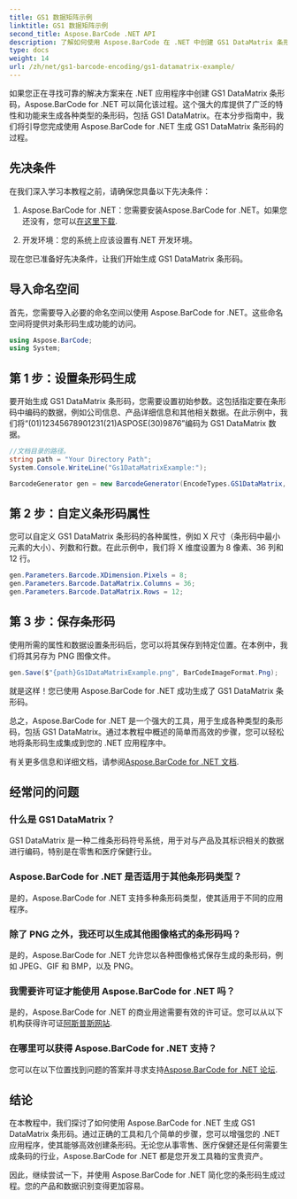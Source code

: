 ```yaml
---
title: GS1 数据矩阵示例
linktitle: GS1 数据矩阵示例
second_title: Aspose.BarCode .NET API
description: 了解如何使用 Aspose.BarCode 在 .NET 中创建 GS1 DataMatrix 条形码。只需几个步骤即可轻松高效地生成条形码。
type: docs
weight: 14
url: /zh/net/gs1-barcode-encoding/gs1-datamatrix-example/
---
```


如果您正在寻找可靠的解决方案来在 .NET 应用程序中创建 GS1 DataMatrix 条形码，Aspose.BarCode for .NET 可以简化该过程。这个强大的库提供了广泛的特性和功能来生成各种类型的条形码，包括 GS1 DataMatrix。在本分步指南中，我们将引导您完成使用 Aspose.BarCode for .NET 生成 GS1 DataMatrix 条形码的过程。

## 先决条件

在我们深入学习本教程之前，请确保您具备以下先决条件：

1.  Aspose.BarCode for .NET：您需要安装Aspose.BarCode for .NET。如果您还没有，您可以[在这里下载](https://releases.aspose.com/barcode/net/).

2. 开发环境：您的系统上应该设置有.NET 开发环境。

现在您已准备好先决条件，让我们开始生成 GS1 DataMatrix 条形码。

## 导入命名空间

首先，您需要导入必要的命名空间以使用 Aspose.BarCode for .NET。这些命名空间将提供对条形码生成功能的访问。

```csharp
using Aspose.BarCode;
using System;
```

## 第 1 步：设置条形码生成

要开始生成 GS1 DataMatrix 条形码，您需要设置初始参数。这包括指定要在条形码中编码的数据，例如公司信息、产品详细信息和其他相关数据。在此示例中，我们将“(01)12345678901231(21)ASPOSE(30)9876”编码为 GS1 DataMatrix 数据。

```csharp
//文档目录的路径。
string path = "Your Directory Path";
System.Console.WriteLine("Gs1DataMatrixExample:");

BarcodeGenerator gen = new BarcodeGenerator(EncodeTypes.GS1DataMatrix, "(01)12345678901231(21)ASPOSE(30)9876");
```

## 第 2 步：自定义条形码属性

您可以自定义 GS1 DataMatrix 条形码的各种属性，例如 X 尺寸（条形码中最小元素的大小）、列数和行数。在此示例中，我们将 X 维度设置为 8 像素、36 列和 12 行。

```csharp
gen.Parameters.Barcode.XDimension.Pixels = 8;
gen.Parameters.Barcode.DataMatrix.Columns = 36;
gen.Parameters.Barcode.DataMatrix.Rows = 12;
```

## 第 3 步：保存条形码

使用所需的属性和数据设置条形码后，您可以将其保存到特定位置。在本例中，我们将其另存为 PNG 图像文件。

```csharp
gen.Save($"{path}Gs1DataMatrixExample.png", BarCodeImageFormat.Png);
```

就是这样！您已使用 Aspose.BarCode for .NET 成功生成了 GS1 DataMatrix 条形码。

总之，Aspose.BarCode for .NET 是一个强大的工具，用于生成各种类型的条形码，包括 GS1 DataMatrix。通过本教程中概述的简单而高效的步骤，您可以轻松地将条形码生成集成到您的 .NET 应用程序中。

有关更多信息和详细文档，请参阅[Aspose.BarCode for .NET 文档](https://reference.aspose.com/barcode/net/).

## 经常问的问题

### 什么是 GS1 DataMatrix？
GS1 DataMatrix 是一种二维条形码符号系统，用于对与产品及其标识相关的数据进行编码，特别是在零售和医疗保健行业。

### Aspose.BarCode for .NET 是否适用于其他条形码类型？
是的，Aspose.BarCode for .NET 支持多种条形码类型，使其适用于不同的应用程序。

### 除了 PNG 之外，我还可以生成其他图像格式的条形码吗？
是的，Aspose.BarCode for .NET 允许您以各种图像格式保存生成的条形码，例如 JPEG、GIF 和 BMP，以及 PNG。

### 我需要许可证才能使用 Aspose.BarCode for .NET 吗？
是的，Aspose.BarCode for .NET 的商业用途需要有效的许可证。您可以从以下机构获得许可证[阿斯普斯网站](https://purchase.aspose.com/buy).

### 在哪里可以获得 Aspose.BarCode for .NET 支持？
您可以在以下位置找到问题的答案并寻求支持[Aspose.BarCode for .NET 论坛](https://forum.aspose.com/c/barcode/13).

## 结论

在本教程中，我们探讨了如何使用 Aspose.BarCode for .NET 生成 GS1 DataMatrix 条形码。通过正确的工具和几个简单的步骤，您可以增强您的 .NET 应用程序，使其能够高效创建条形码。无论您从事零售、医疗保健还是任何需要生成条码的行业，Aspose.BarCode for .NET 都是您开发工具箱的宝贵资产。

因此，继续尝试一下，并使用 Aspose.BarCode for .NET 简化您的条形码生成过程。您的产品和数据识别变得更加容易。
